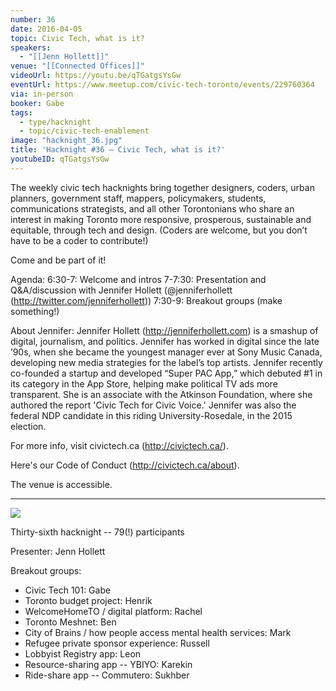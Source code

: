 ```yaml
---
number: 36
date: 2016-04-05
topic: Civic Tech, what is it?
speakers:
  - "[[Jenn Hollett]]"
venue: "[[Connected Offices]]"
videoUrl: https://youtu.be/qTGatgsYsGw
eventUrl: https://www.meetup.com/civic-tech-toronto/events/229760364
via: in-person
booker: Gabe
tags:
  - type/hacknight
  - topic/civic-tech-enablement
image: "hacknight_36.jpg"
title: 'Hacknight #36 – Civic Tech, what is it?'
youtubeID: qTGatgsYsGw
---
```

The weekly civic tech hacknights bring together designers, coders, urban planners, government staff, mappers, policymakers, students, communications strategists, and all other Torontonians who share an interest in making Toronto more responsive, prosperous, sustainable and equitable, through tech and design. (Coders are welcome, but you don’t have to be a coder to contribute!)

Come and be part of it!

Agenda:
6:30-7: Welcome and intros
7-7:30: Presentation and Q&A/discussion with Jennifer Hollett (@jenniferhollett (http://twitter.com/jenniferhollett))
7:30-9: Breakout groups (make something!)

About Jennifer:
Jennifer Hollett (http://jenniferhollett.com) is a smashup of digital, journalism, and politics. Jennifer has worked in digital since the late ’90s, when she became the youngest manager ever at Sony Music Canada, developing new media strategies for the label’s top artists. Jennifer recently co-founded a startup and developed “Super PAC App,” which debuted #1 in its category in the App Store, helping make political TV ads more transparent. She is an associate with the Atkinson Foundation, where she authored the report 'Civic Tech for Civic Voice.' Jennifer was also the federal NDP candidate in this riding University-Rosedale, in the 2015 election.

For more info, visit civictech.ca (http://civictech.ca/).

Here's our Code of Conduct (http://civictech.ca/about).

The venue is accessible.

---

![](https://mlydg0vejq30.i.optimole.com/w:930/h:522/q:mauto/f:best/https://civictech.ca/wp-content/uploads/2016/04/jen.jpg)

Thirty-sixth hacknight -- 79(!) participants

Presenter: Jenn Hollett

Breakout groups:
-   Civic Tech 101: Gabe
-   Toronto budget project: Henrik
-   WelcomeHomeTO / digital platform: Rachel
-   Toronto Meshnet: Ben
-   City of Brains / how people access mental health services: Mark
-   Refugee private sponsor experience: Russell
-   Lobbyist Registry app: Leon
-   Resource-sharing app -- YBIYO: Karekin
-   Ride-share app -- Commutero: Sukhber
